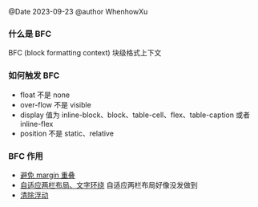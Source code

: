 @Date 2023-09-23
@author WhenhowXu

### 什么是 BFC

BFC (block formatting context) 块级格式上下文

### 如何触发 BFC

- float 不是 none
- over-flow 不是 visible
- display 值为 inline-block、block、table-cell、flex、table-caption 或者 inline-flex
- position 不是 static、relative

### BFC 作用

- [避免 margin 重叠](./margin-copy.html)
- [自适应两栏布局、文字环绕](./two-layout.html) 自适应两栏布局好像没发做到
- [清除浮动](clear-both.html)
